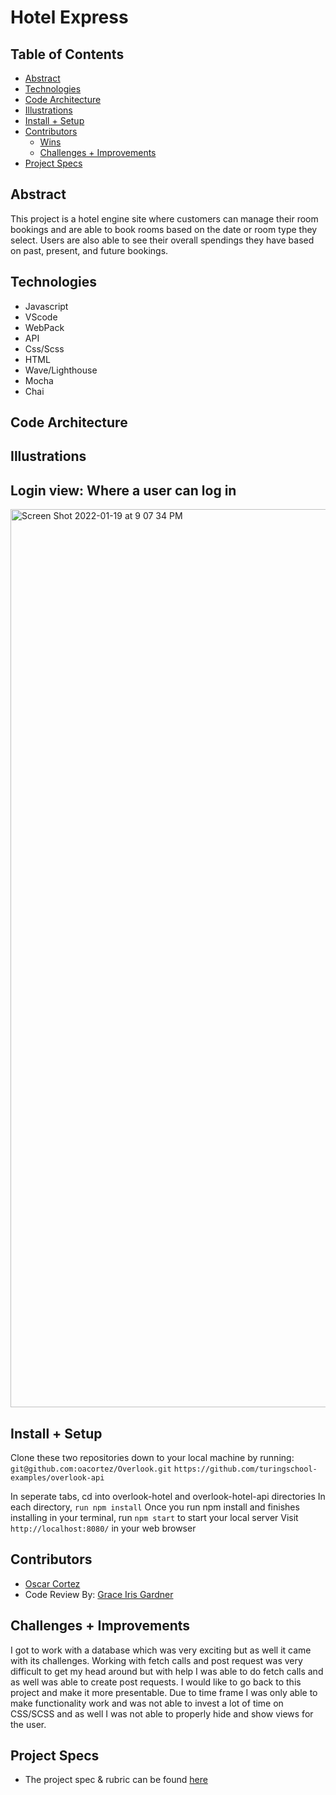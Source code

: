 # Hotel Express


## Table of Contents
  - [Abstract](#abstract)
  - [Technologies](#technologies)
  - [Code Architecture](#code-architecture)
  - [Illustrations](#illustrations)
  - [Install + Setup](#set-up)
  - [Contributors](#contributors)
	- [Wins](#wins)
	- [Challenges + Improvements](#challenges-+-Improvements)
  - [Project Specs](#project-specs)

## Abstract
This project is a hotel engine site where customers can manage their room bookings and are able to book rooms based on the date or room type they select. Users are also able to see their overall spendings they have based on past, present, and future bookings.

## Technologies
  - Javascript
  - VScode
  - WebPack
  - API 
  - Css/Scss
  - HTML
  - Wave/Lighthouse 
  - Mocha
  - Chai


## Code Architecture


## Illustrations

## Login view: Where a user can log in

<img width="1437" alt="Screen Shot 2022-01-19 at 9 07 34 PM" src="https://user-images.githubusercontent.com/61717746/150271697-180cc18a-7985-45ba-b4fc-3f0d37b7d2bf.png">






## Install + Setup
Clone these two repositories down to your local machine by running:
`git@github.com:oacortez/Overlook.git`
`https://github.com/turingschool-examples/overlook-api`

In seperate tabs, cd into overlook-hotel and overlook-hotel-api directories
In each directory, `run npm install`
Once you run npm install and finishes installing in your terminal, run `npm start` to start your local server
Visit `http://localhost:8080/` in your web browser


## Contributors
  - [Oscar Cortez](https://github.com/oacortez)
  - Code Review By: [Grace Iris Gardner](https://github.com/GraceGardner)


## Challenges + Improvements
I got to work with a database which was very exciting but as well it came with its challenges.
Working with fetch calls and post request was very difficult to get my head around but with help I was able to do fetch calls and as well was able to create post requests. I would like to go back to this project and make it more presentable. Due to time frame I was only able to make functionality work and was not able to 
invest a lot of time on CSS/SCSS and as well I was not able to properly hide and show views for the user.


## Project Specs
  - The project spec & rubric can be found [here](https://frontend.turing.edu/projects/overlook.html)
